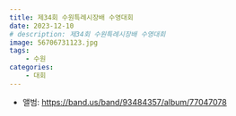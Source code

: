 ```yaml
---
title: 제34회 수원특례시장배 수영대회
date: 2023-12-10
# description: 제34회 수원특례시장배 수영대회
image: 56706731123.jpg
tags:
    - 수원
categories:
    - 대회
---
```


- 앨범: https://band.us/band/93484357/album/77047078